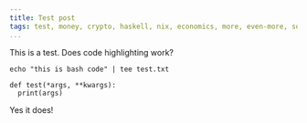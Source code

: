 ```yaml
---
title: Test post
tags: test, money, crypto, haskell, nix, economics, more, even-more, so-many-tags, another-tag, one-more-tag
...
```


This is a test.
Does code highlighting work?

~~~{ .bash }
echo "this is bash code" | tee test.txt
~~~

~~~{ .python }
def test(*args, **kwargs):
  print(args)
~~~

Yes it does!
